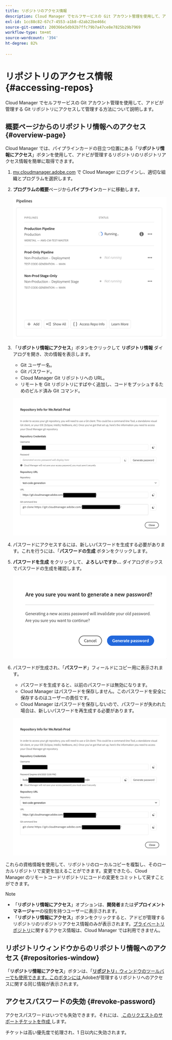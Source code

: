 ```yaml
---
title: リポジトリのアクセス情報
description: Cloud Manager でセルフサービスの Git アカウント管理を使用して、アドビが管理する Git リポジトリにアクセスして管理する方法について説明します。
exl-id: 1cc88c82-67c7-4553-a1b8-d2ab22be466c
source-git-commit: 200366e5db92b7ffc79b7a47ce8e7825b29b7969
workflow-type: tm+mt
source-wordcount: '394'
ht-degree: 82%

---
```


# リポジトリのアクセス情報 {#accessing-repos}

Cloud Manager でセルフサービスの Git アカウント管理を使用して、アドビが管理する Git リポジトリにアクセスして管理する方法について説明します。

## 概要ページからのリポジトリ情報へのアクセス {#overview-page}

Cloud Manager では、パイプラインカードの目立つ位置にある「**リポジトリ情報にアクセス**」ボタンを使用して、アドビが管理するリポジトリのリポジトリアクセス情報を簡単に取得できます。

1. [my.cloudmanager.adobe.com](https://my.cloudmanager.adobe.com/) で Cloud Manager にログインし、適切な組織とプログラムを選択します。

1. **プログラムの概要**&#x200B;ページから&#x200B;**パイプライン**&#x200B;カードに移動します。

   ![環境カードの「リポジトリ情報にアクセス」ボタン](assets/pipelines-card.png)

1. 「**リポジトリ情報にアクセス**」ボタンをクリックして **リポジトリ情報** ダイアログを開き、次の情報を表示します。

   * Git ユーザー名。
   * Git パスワード。
   * Cloud Manager Git リポジトリへの URL。
   * リモートを Git リポジトリにすばやく追加し、コードをプッシュするためのビルド済み Git コマンド。

   ![リポジトリ情報ウィンドウ](assets/access-repo-info.png)

1. パスワードにアクセスするには、新しいパスワードを生成する必要があります。これを行うには、「**パスワードの生成** ボタンをクリックします。

1. **パスワードを生成** をクリックして、**よろしいですか…** ダイアログボックスでパスワードの生成を確認します。

   ![パスワードの生成を確認](assets/confirm-password-generation.png)

1. パスワードが生成され、「**パスワード**」フィールドにコピー用に表示されます。

   * パスワードを生成すると、以前のパスワードは無効になります。
   * Cloud Manager はパスワードを保存しません。このパスワードを安全に保存するのはユーザーの責任です。
   * Cloud Manager はパスワードを保存しないので、パスワードが失われた場合は、新しいパスワードを再生成する必要があります。

   ![生成されたパスワードの例](assets/generated-password.png)

これらの資格情報を使用して、リポジトリのローカルコピーを複製し、そのローカルリポジトリで変更を加えることができます。変更できたら、Cloud Manager のリモートコードリポジトリにコードの変更をコミットして戻すことができます。

>[!NOTE]
>
>* 「**リポジトリ情報にアクセス**」オプションは、**開発者**&#x200B;または&#x200B;**デプロイメントマネージャー**&#x200B;の役割を持つユーザーに表示されます。
>* 「**リポジトリ情報にアクセス**」ボタンをクリックすると、アドビが管理するリポジトリのリポジトリアクセス情報のみが表示されます。[プライベートリポジトリ](private-repositories.md)に関するアクセス情報は、Cloud Manager では利用できません。

## リポジトリウィンドウからのリポジトリ情報へのアクセス {#repositories-window}

「**リポジトリ情報にアクセス**」ボタンは、「[**リポジトリ**」ウィンドウのツールバーでも使用できます。このボタンには ](managing-repositories.md)Adobeが管理するリポジトリへのアクセスに関する同じ情報が表示されます。

## アクセスパスワードの失効 {#revoke-password}

アクセスパスワードはいつでも失効できます。それには、[ このリクエストのサポートチケットを作成 ](https://experienceleague.adobe.com/ja?support-solution=Experience+Manager&amp;support-tab=home#support) します。

チケットは高い優先度で処理され、1 日以内に失効されます。
